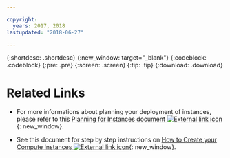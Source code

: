 ```yaml
---

copyright:
  years: 2017, 2018
lastupdated: "2018-06-27"

---
```


{:shortdesc: .shortdesc}
{:new_window: target="_blank"}
{:codeblock: .codeblock}
{:pre: .pre}
{:screen: .screen}
{:tip: .tip}
{:download: .download}

# Related Links

* For more informations about planning your deployment of instances, please refer to this [Planning for Instances document ![External link icon](../../icons/launch-glyph.svg "External link icon")](https://console.bluemix.net/docs/vsi-is/vsi_best_practices.html#planning-for-instances){: new_window}.

* See this document for step by step instructions on [How to Create your Compute Instances ![External link icon](../../icons/launch-glyph.svg "External link icon")](https://console.bluemix.net/docs/vsi-is/vsi_is_create_instance.html#creating-virtual-servers){: new_window}.
